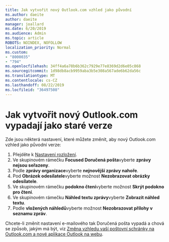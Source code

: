 ```yaml
---
title: Jak vytvořit nový Outlook.com vzhled jako původní
ms.author: daeite
author: daeite
manager: joallard
ms.date: 6/20/2019
ms.audience: Admin
ms.topic: article
ROBOTS: NOINDEX, NOFOLLOW
localization_priority: Normal
ms.custom:
- "8000035"
- "794"
ms.openlocfilehash: 34ff4a6a78b6b362c7929e77e8369d2d6e05c868
ms.sourcegitcommit: 1d98db8acb9959aba3b5e308a567ade6b62da56c
ms.translationtype: MT
ms.contentlocale: cs-CZ
ms.lasthandoff: 08/22/2019
ms.locfileid: "36497508"
---
```

# <a name="how-to-make-the-new-outlookcom-look-like-the-old-version"></a>Jak vytvořit nový Outlook.com vypadají jako staré verze

Zde jsou některá nastavení, které můžete změnit, aby nový Outlook.com vzhled jako původní verze:

1. Přejděte k [Nastavení rozložení](https://outlook.live.com/mail/options/mail/layout).
1. Ve skupinovém rámečku **Focused Doručená pošta**vyberte **zprávy nejsou seřazeny**.
1. Podle **zprávy organizace**vyberte **nejnovější zprávy nahoře**.
1. Pod **Obrázek odesílatele**vyberte možnost **Nezobrazovat obrázky odesílatele**.
1. Ve skupinovém rámečku **podokno čtení**vyberte možnost **Skrýt podokno pro čtení**.
1. Ve skupinovém rámečku **Náhled textu zprávy**vyberte **Zobrazit náhled textu**.
1. Podle **vložených náhledů**vyberte možnost **Nezobrazovat přílohy v seznamu zpráv**.

Chcete-li změnit nastavení e-mailového tak Doručená pošta vypadá a chová se způsob, jakým má být, viz [Změna vzhledu vaší poštovní schránky na Outlook.com a nové aplikace Outlook na webu](https://support.office.com/article/b41c2ecb-f23c-42b3-b7f8-659646d5e58c?wt.mc_id=Office_Outlook_com_Alchemy).